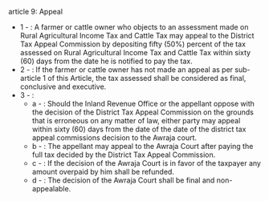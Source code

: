 article 9: Appeal

<ul>
			<li>1 - : A farmer or cattle owner who objects to an assessment made on Rural Agricultural Income Tax and Cattle Tax may appeal to the District Tax Appeal Commission by depositing fifty (50%) percent of the tax assessed on Rural Agricultural Income Tax and Cattle Tax within sixty (60) days from the date he is notified to pay the tax. <ul>
			</ul></li>			<li>2 - : If the farmer or cattle owner has not made an appeal as per sub-article 1 of this Article, the tax assessed shall be considered as final, conclusive and executive. <ul>
			</ul></li>			<li>3 - : <ul>
						<li>a - : Should the Inland Revenue Office or the appellant oppose with the decision of the District Tax Appeal Commission on the grounds that is erroneous on any matter of law, either party may appeal within sixty (60) days from the date of the date of the district tax appeal commissions decision to the Awraja court.<ul>
						</ul></li>						<li>b - : The appellant may appeal to the Awraja Court after paying the full tax decided by the District Tax Appeal Commission.<ul>
						</ul></li>						<li>c - : If the decision of the Awraja Court is in favor of the taxpayer any amount overpaid by him shall be refunded.<ul>
						</ul></li>						<li>d - : The decision of the Awraja Court shall be final and non-appealable. <ul>
						</ul></li>			</ul></li></ul>